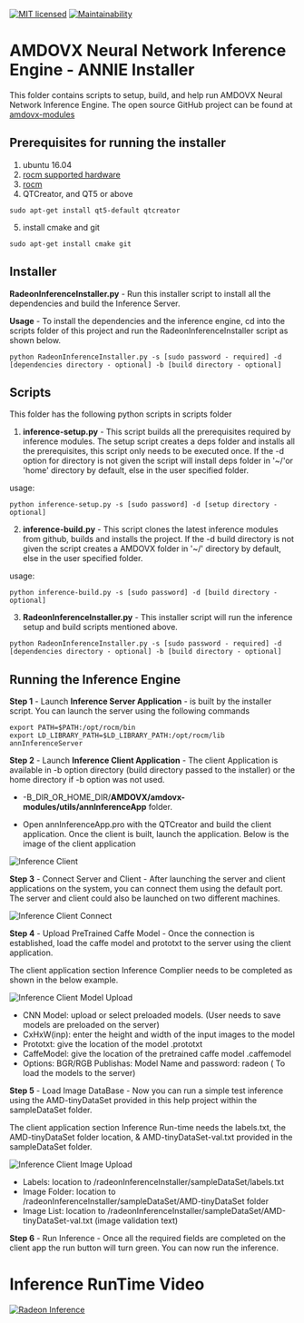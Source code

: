 [![MIT licensed](https://img.shields.io/badge/license-MIT-blue.svg)](https://opensource.org/licenses/MIT)
[![Maintainability](https://api.codeclimate.com/v1/badges/9f54c6dcd01eb87d799c/maintainability)](https://codeclimate.com/github/kiritigowda/help/maintainability)

# AMDOVX Neural Network Inference Engine - ANNIE Installer

This folder contains scripts to setup, build, and help run AMDOVX Neural Network Inference Engine. The open source GitHub project can be found at [amdovx-modules](https://github.com/GPUOpen-ProfessionalCompute-Libraries/amdovx-modules#amd-openvx-modules-amdovx-modules)

## Prerequisites for running the installer

1. ubuntu 16.04
2. [rocm supported hardware](https://rocm.github.io/hardware.html)
3. [rocm](https://github.com/RadeonOpenCompute/ROCm#installing-from-amd-rocm-repositories)
4. QTCreator, and QT5 or above
````
sudo apt-get install qt5-default qtcreator
````
5. install cmake and git
````
sudo apt-get install cmake git
````
## Installer
**RadeonInferenceInstaller.py** - Run this installer script to install all the dependencies and build the Inference Server.

**Usage** - To install the dependencies and the inference engine, cd into the scripts folder of this project and run the RadeonInferenceInstaller script as shown below.
````
python RadeonInferenceInstaller.py -s [sudo password - required] -d [dependencies directory - optional] -b [build directory - optional]
````

## Scripts 
This folder has the following python scripts in scripts folder

1. **inference-setup.py** - This script builds all the prerequisites required by inference modules. The setup script creates a deps folder and installs all the prerequisites, this script only needs to be executed once. If the -d option for directory is not given the script will install deps folder in '~/'or 'home' directory by default, else in the user specified folder.

usage:

````
python inference-setup.py -s [sudo password] -d [setup directory - optional]
```` 

2. **inference-build.py** - This script clones the latest inference modules from github, builds and installs the project. If the -d build directory is not given the script creates a AMDOVX folder in '~/' directory by default, else in the user specified folder.

usage:

````
python inference-build.py -s [sudo password] -d [build directory - optional]
```` 

3. **RadeonInferenceInstaller.py** - This installer script will run the inference setup and build scripts mentioned above.
````
python RadeonInferenceInstaller.py -s [sudo password - required] -d [dependencies directory - optional] -b [build directory - optional]
````
## Running the Inference Engine 

**Step 1** - Launch **Inference Server Application** - is built by the installer script. You can launch the server using the following commands 
````
export PATH=$PATH:/opt/rocm/bin
export LD_LIBRARY_PATH=$LD_LIBRARY_PATH:/opt/rocm/lib
annInferenceServer
````
**Step 2** - Launch **Inference Client Application** - The client Application is available in -b option directory (build directory passed to the installer) or the home directory if -b option was not used. 

  * -B_DIR_OR_HOME_DIR/**AMDOVX/amdovx-modules/utils/annInferenceApp** folder. 

  * Open annInferenceApp.pro with the QTCreator and build the client application. Once the client is built, launch the application. Below is the image of the client application

![Inference Client](images/annInferenceClientApp.png "Inference Client Application")

**Step 3** - Connect Server and Client - After launching the server and client applications on the system, you can connect them using the default port. The server and client could also be launched on two different machines.

![Inference Client Connect](images/serverConnect.png "Inference Client Connect")

**Step 4** - Upload PreTrained Caffe Model - Once the connection is established, load the caffe model and prototxt to the server using the client application. 

The client application section Inference Complier needs to be completed as shown in the below example.

![Inference Client Model Upload](images/modelUploader.png "Inference Client Model Upload")

  * CNN Model: upload or select preloaded models. (User needs to save models are preloaded on the server)
  * CxHxW(inp): enter the height and width of the input images to the model
  * Prototxt: give the location of the model .prototxt
  * CaffeModel: give the location of the pretrained caffe model .caffemodel
  * Options: BGR/RGB  Publishas: Model Name and password: radeon ( To load the models to the server)

**Step 5** - Load Image DataBase - Now you can run a simple test inference using the AMD-tinyDataSet provided in this help project within the sampleDataSet folder. 

The client application section Inference Run-time needs the labels.txt, the AMD-tinyDataSet folder location, & AMD-tinyDataSet-val.txt provided in the sampleDataSet folder.

![Inference Client Image Upload](images/inferenceRunTime.png "Inference Client Image Upload")

  * Labels: location to /radeonInferenceInstaller/sampleDataSet/labels.txt
  * Image Folder: location to /radeonInferenceInstaller/sampleDataSet/AMD-tinyDataSet folder
  * Image List: location to /radeonInferenceInstaller/sampleDataSet/AMD-tinyDataSet-val.txt (image validation text)

**Step 6** - Run Inference - Once all the required fields are completed on the client app the run button will turn green. You can now run the inference.


# Inference RunTime Video

[![Radeon Inference](images/inferenceVideo.png)](http://www.youtube.com/watch?v=0GLmnrpMSYs)
